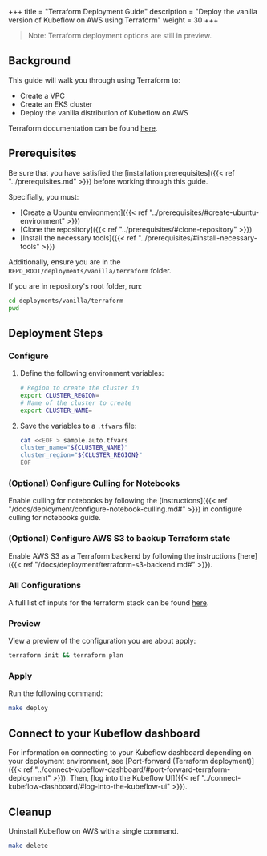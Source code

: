 +++
title = "Terraform Deployment Guide"
description = "Deploy the vanilla version of Kubeflow on AWS using Terraform"
weight = 30
+++

> Note: Terraform deployment options are still in preview.

## Background

This guide will walk you through using Terraform to:
- Create a VPC
- Create an EKS cluster
- Deploy the vanilla distribution of Kubeflow on AWS

Terraform documentation can be found [here](https://www.terraform.io/docs).

## Prerequisites

Be sure that you have satisfied the [installation prerequisites]({{< ref "../prerequisites.md" >}}) before working through this guide.

Specifially, you must:
- [Create a Ubuntu environment]({{< ref "../prerequisites/#create-ubuntu-environment" >}})
- [Clone the repository]({{< ref "../prerequisites/#clone-repository" >}})
- [Install the necessary tools]({{< ref "../prerequisites/#install-necessary-tools" >}})

Additionally, ensure you are in the `REPO_ROOT/deployments/vanilla/terraform` folder.

If you are in repository's root folder, run:
```sh
cd deployments/vanilla/terraform
pwd
```

## Deployment Steps

### Configure

1. Define the following environment variables:

    ```sh
    # Region to create the cluster in
    export CLUSTER_REGION=
    # Name of the cluster to create
    export CLUSTER_NAME=
    ```

1. Save the variables to a `.tfvars` file:

    ```sh
    cat <<EOF > sample.auto.tfvars
    cluster_name="${CLUSTER_NAME}"
    cluster_region="${CLUSTER_REGION}"
    EOF
    ```

### (Optional) Configure Culling for Notebooks
Enable culling for notebooks by following the [instructions]({{< ref "/docs/deployment/configure-notebook-culling.md#" >}}) in configure culling for notebooks guide.

### (Optional) Configure AWS S3 to backup Terraform state
Enable AWS S3 as a Terraform backend by following the instructions [here]({{< ref "/docs/deployment/terraform-s3-backend.md#" >}}).

### All Configurations

A full list of inputs for the terraform stack can be found [here](https://github.com/awslabs/kubeflow-manifests/blob/main/deployments/vanilla/terraform/variables.tf).

### Preview

View a preview of the configuration you are about apply:
```sh
terraform init && terraform plan
```

### Apply

Run the following command:
```sh
make deploy
```

## Connect to your Kubeflow dashboard

For information on connecting to your Kubeflow dashboard depending on your deployment environment, see [Port-forward (Terraform deployment)]({{< ref "../connect-kubeflow-dashboard/#port-forward-terraform-deployment" >}}). Then, [log into the Kubeflow UI]({{< ref "../connect-kubeflow-dashboard/#log-into-the-kubeflow-ui" >}}).

## Cleanup

Uninstall Kubeflow on AWS with a single command. 
```sh
make delete
```
